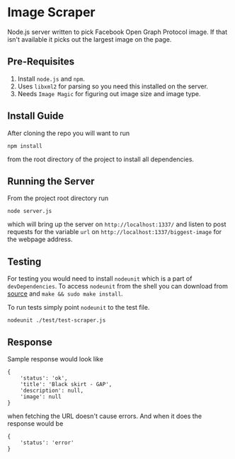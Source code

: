 Image Scraper
=============
Node.js server written to pick Facebook Open Graph Protocol image. If that isn't available it picks out the largest image on the page.

Pre-Requisites
--------------
 1. Install `node.js` and `npm`.
 2. Uses `libxml2` for parsing so you need this installed on the server.
 3. Needs `Image Magic` for figuring out image size and image type.

Install Guide
-------------
After cloning the repo you will want to run

    npm install

from the root directory of the project to install all dependencies.

Running the Server
------------------
From the project root directory run

    node server.js

which will bring up the server on `http://localhost:1337/` and listen to post requests for the variable `url` on `http://localhost:1337/biggest-image` for the webpage address.

Testing
-------
For testing you would need to install `nodeunit` which is a part of `devDependencies`. To access `nodeunit` from the shell you can download from [source](https://github.com/caolan/nodeunit) and `make && sudo make install`.

To run tests simply point `nodeunit` to the test file.

    nodeunit ./test/test-scraper.js

Response
--------
Sample response would look like

    {
        'status': 'ok',
        'title': 'Black skirt - GAP',
        'description': null,
        'image': null
    }

when fetching the URL doesn't cause errors. And when it does the response would be

    {
        'status': 'error'
    }